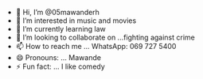 - 👋 Hi, I’m @05mawanderh
- 👀 I’m interested in music and movies
- 🌱 I’m currently learning law
- 💞️ I’m looking to collaborate on ...fighting against crime 
- 📫 How to reach me ... WhatsApp: 069 727 5400 
- 😄 Pronouns: ... Mawande 
- ⚡ Fun fact: ... I like comedy 

<!---
05mawanderh/05mawanderh is a ✨ special ✨ repository because its `README.md` (this file) appears on your GitHub profile.
You can click the Preview link to take a look at your changes.
--->

